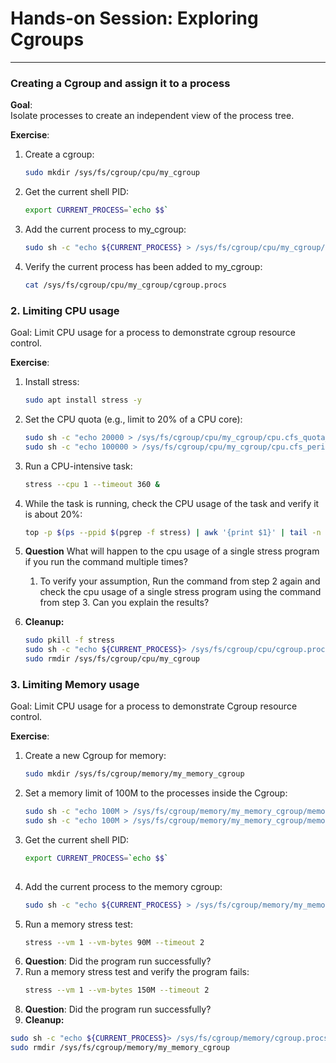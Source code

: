 # Hands-on Session: Exploring Cgroups

---

### Creating a Cgroup and assign it to a process

**Goal**:  
Isolate processes to create an independent view of the process tree.

**Exercise**:
1. Create a cgroup:
   ```bash
   sudo mkdir /sys/fs/cgroup/cpu/my_cgroup
   ```
2. Get the current shell PID:
   ```bash
   export CURRENT_PROCESS=`echo $$`
   ```
3. Add the current process to my_cgroup:
   ```bash
   sudo sh -c "echo ${CURRENT_PROCESS} > /sys/fs/cgroup/cpu/my_cgroup/cgroup.procs"
   ```
4. Verify the current process has been added to my_cgroup:
   ```bash
   cat /sys/fs/cgroup/cpu/my_cgroup/cgroup.procs
   ```
### 2. Limiting CPU usage
Goal:
Limit CPU usage for a process to demonstrate cgroup resource control.

**Exercise**:
1. Install stress:
    ```bash
    sudo apt install stress -y
    ```
1. Set the CPU quota (e.g., limit to 20% of a CPU core):
    ```bash
    sudo sh -c "echo 20000 > /sys/fs/cgroup/cpu/my_cgroup/cpu.cfs_quota_us"
    sudo sh -c "echo 100000 > /sys/fs/cgroup/cpu/my_cgroup/cpu.cfs_period_us"
    ```
2. Run a CPU-intensive task:
    ```bash
    stress --cpu 1 --timeout 360 &
    ```
3. While the task is running, check the CPU usage of the task and verify it is about 20%:
    ```bash
    top -p $(ps --ppid $(pgrep -f stress) | awk '{print $1}' | tail -n 1)
    ```
4. **Question** What will happen to the cpu usage of a single stress program if you run the command multiple times?
   1. To verify your assumption, Run the command from step 2 again and check the cpu usage of a single stress program using the command from step 3. Can you explain the results?

5. **Cleanup:**
   ```bash
   sudo pkill -f stress
   sudo sh -c "echo ${CURRENT_PROCESS}> /sys/fs/cgroup/cpu/cgroup.procs"
   sudo rmdir /sys/fs/cgroup/cpu/my_cgroup
   ```
### 3. Limiting Memory usage
Goal:
Limit CPU usage for a process to demonstrate Cgroup resource control.

**Exercise**:

1. Create a new Cgroup for memory:
    ```bash
    sudo mkdir /sys/fs/cgroup/memory/my_memory_cgroup
    ```
2. Set a memory limit of 100M to the processes inside the Cgroup:
    ```bash
    sudo sh -c "echo 100M > /sys/fs/cgroup/memory/my_memory_cgroup/memory.limit_in_bytes"
    sudo sh -c "echo 100M > /sys/fs/cgroup/memory/my_memory_cgroup/memory.memsw.limit_in_bytes"
    ```
2. Get the current shell PID:
   ```bash
   export CURRENT_PROCESS=`echo $$`
      
4. Add the current process to the memory cgroup:
    ```bash
    sudo sh -c "echo ${CURRENT_PROCESS} > /sys/fs/cgroup/memory/my_memory_cgroup/cgroup.procs"
    ```
5. Run a memory stress test:
    ```bash
    stress --vm 1 --vm-bytes 90M --timeout 2
    ```
6. **Question**: Did the program run successfully?
7. Run a memory stress test and verify the program fails:
    ```bash
    stress --vm 1 --vm-bytes 150M --timeout 2
    ```
8. **Question**: Did the program run successfully?
9. **Cleanup:**
```bash
sudo sh -c "echo ${CURRENT_PROCESS}> /sys/fs/cgroup/memory/cgroup.procs"
sudo rmdir /sys/fs/cgroup/memory/my_memory_cgroup
```
